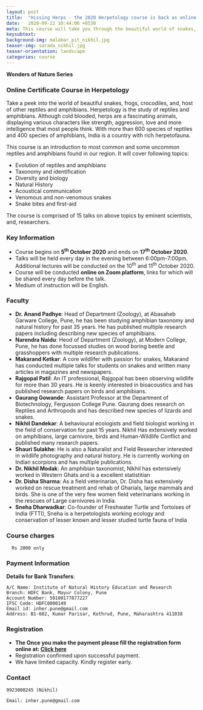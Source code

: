 ```yaml
---
layout: post
title:  "Hissing Herps - the 2020 Herpetology course is back as online course. Register now."
date:   2020-09-22 10:44:06 +0530
meta: This course will take you through the beautiful world of snakes, frogs, geckos and crocodiles, and all other herps. Herpetology is the study of reptiles and amphibians. Although cold blooded, herps are a fascinating animals, displaying various characters like strength, aggression, love and more intelligence that most people think. This online course, starting on 5th October, comprises of 15 talks on above topics by eminent scientists and researchers.
keysubtext: 
background-img: malabar_pit_nikhil.jpg
teaser-img: sarada_nikhil.jpg
teaser-orientation: landscape
categories: course
---
```


**Wonders of Nature Series**

### Online Certificate Course in Herpetology

Take a peek into the world of beautiful snakes, frogs, crocodiles, and, host of other
reptiles and amphibians. Herpetology is the study of reptiles and amphibians.
Although cold blooded, herps are a fascinating animals, displaying various
characters like strength, aggression, love and more intelligence that most
people think. With more than 600 species of reptiles and 400 species of
amphibians, India is a country with rich herpetofauna.

This course is an introduction to most common and some uncommon reptiles and
amphibians found in our region. It will cover following topics:

+ Evolution of reptiles and amphibians
+ Taxonomy and identification
+ Diversity and biology
+ Natural History
+ Acoustical communication
+ Venomous and non-venomous snakes
+ Snake bites and first-aid

The course is comprised of 15 talks on above topics by eminent scientists, and,
researchers.


### Key Information ###
+ Course begins on __5<sup>th</sup> October 2020__ and ends on __17<sup>th</sup> October 2020__.
+ Talks will be held every day in the evening between 6:00pm-7:00pm. Additional lectures will be conducted on the 10<sup>th</sup> and 11<sup>th</sup> October 2020.
+ Course will be conducted **online on Zoom platform**, links for which will be shared every day before the talk.
+ Medium of instruction will be English.

### Faculty
+ **Dr. Anand Padhye**: Head of Department (Zoology), at Abasaheb Garware College, Pune, he has been studying amphibian taxonomy and natural history for past 35 years. He has published multiple research papers including describing new species of amphibians.
+ **Narendra Naidu**: Heod of Department (Zoology), at Modern College, Pune, he has done focussed studies on wood boring beetle and grasshoppers with multiple research publications. 
+ **Makarand Ketkar**: A core wildlifer with passion for snakes, Makarand has conducted multiple talks for students on snakes and written many articles in magazines and newspapers.
+ **Rajgopal Patil**: An IT professional, Rajgopal has been observing wildlife for more than 30 years. He is keenly interested in bioacoustics and has published research papers on birds and amphibians. 
+ **Gaurang Gowande**: Assistant Professor at the Department of Biotechnology, Fergusson College Pune. Gaurang does research on Reptiles and Arthropods and has described new species of lizards and snakes.
+ **Nikhil Dandekar**: A behavioural ecologists and field biologist working in the field of conservation for past 15 years. Nikhil Has extensively worked on amphibians, large carnivore, birds and Human-Wildlife Conflict and published many research papers.
+ **Shauri Sulakhe**: He is also a Naturalist and Field Researcher interested in wildlife photography and natural history. He is currently working on Indian scorpions and has multiple publications. 
+ **Dr. Nikhil Modak**: An amphibian taxonomist, Nikhil has extensively worked in Western Ghats and is a excellent statistitian 
+ **Dr. Disha Sharma**: As a field veterinarian, Dr. Disha has extensively worked on rescue treatment and rehab of Gharials, large mammals and birds. She is one of the very few women field veterinarians working in the rescues of Large carnivores in India.  
+ **Sneha Dharwadkar**: Co-founder of Freshwater Turtle and Tortoises of India (FTTI), Sneha is a herpetologists working ecology and conservation of lesser known and lesser studied turtle fauna of India

### Course charges
      Rs 2000 only

### Payment Information

**Details for Bank Transfers**:

    A/C Name: Institute of Natural History Education and Research
    Branch: HDFC Bank, Mayur Colony, Pune
    Account Number: 50100177877227
    IFSC Code: HDFC0000149
    Email id: inher.pune@gmail.com
    Address: B1-602, Kumar Parisar, Kothrud, Pune, Maharashtra 411038
    

### Registration
+ **The Once you make the payment please fill the registration form online at: [Click here](https://forms.gle/XDP2etZxQZ6uZgzg6)**
+ Registration confirmed upon successful payment.
+ We have limited capacity. Kindly register early.
 

### Contact
    9923000245 (Nikhil)
    
    Email: inher.pune@gmail.com
